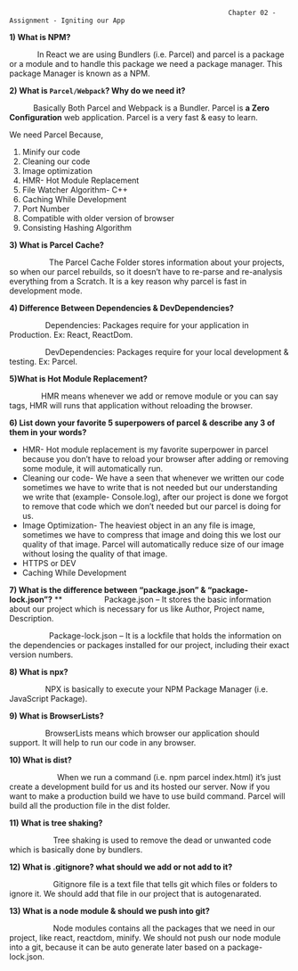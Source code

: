                                                            Chapter 02 - Assignment - Igniting our App

**1) What is NPM?**

`       `In React we are using Bundlers (i.e. Parcel) and parcel is a package or a module and to handle this package we need a package manager. This package Manager is known as a NPM.

**2) What is `Parcel/Webpack`? Why do we need it?**

`      `Basically Both Parcel and Webpack is a Bundler. Parcel is **a Zero Configuration** web application. Parcel is a very fast & easy to learn.

We need Parcel Because,

1) Minify our code
1) Cleaning our code
1) Image optimization
1) HMR- Hot Module Replacement 
1) File Watcher Algorithm- C++
1) Caching While Development 
1) Port Number
1) Compatible with older version of browser
1) Consisting Hashing Algorithm

**3)  What is Parcel Cache?**

`          `The Parcel Cache Folder stores information about your projects, so when our parcel rebuilds, so it doesn’t have to re-parse and re-analysis everything from a Scratch. It is a key reason why parcel is fast in development mode. 

**4) Difference Between Dependencies & DevDependencies?** 

`         `Dependencies: Packages require for your application in Production. Ex: React, ReactDom.



`         `DevDependencies: Packages require for your local development & testing. Ex: Parcel.

**5)What is Hot Module Replacement?**

`        `HMR means whenever we add or remove module or you can say tags, HMR will runs that application without reloading the browser.

**6) List down your favorite 5 superpowers of parcel & describe any 3 of them in your words?**

- HMR- Hot module replacement is my favorite superpower in parcel because you don’t have to reload your browser after adding or removing some module, it will automatically run.
- Cleaning our code- We have a seen that whenever we written our code sometimes we have to write that is not needed but our understanding we write that (example- Console.log), after our project is done we forgot to remove that code which we don’t needed but our parcel is doing for us.
- Image Optimization- The heaviest object in an any file is image, sometimes we have to compress that image and doing this we lost our quality of that image. Parcel will automatically reduce size of our image without losing the quality of that image.
- HTTPS or DEV
- Caching While Development

**7) What is the difference between “package.json” & “package-lock.json”?**
**
`          `Package.json – It stores the basic information about our project which is necessary for us like Author, Project name, Description.

`          `Package-lock.json – It is a lockfile that holds the information on the dependencies or packages installed for our project, including their exact version numbers.

**8) What is npx?**

`         `NPX is basically to execute your NPM Package Manager (i.e. JavaScript Package). 

**9) What is BrowserLists?**

`         `BrowserLists means which browser our application should support. It will help to run our code in any browser.

**10) What is dist?**

`            `When we run a command (i.e. npm parcel index.html) it’s just create a development build for us and its hosted our server. Now if you want to make a production build we have to use build command. Parcel will build all the production file in the dist folder.

**11) What is tree shaking?**

`           `Tree shaking is used to remove the dead or unwanted code which is basically done by bundlers.

**12) What is .gitignore? what should we add or not add to it?**

`           `Gitignore file is a text file that tells git which files or folders to ignore it. We should add that file in our project that is autogenarated.

**13) What is a node module & should we push into git?**

`           `Node modules contains all the packages that we need in our project, like react, reactdom, minify. We should not push our node module into a git, because it can be auto generate later based on a package-lock.json.


